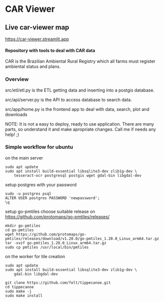 # CAR Viewer

## Live car-viewer map
https://car-viewer.streamlit.app


#### Repository with tools to deal with CAR data

CAR is the Brazilian Ambiental Rural Registry which all farms must
register ambiental status and plans.

### Overview
src/etl/etl.py is the ETL getting data and inserting into a postgis database.

src/api/server.py is the API to access database to search data.

src/app/home.py is the frontend app to deal with data, search, plot and downloads


NOTE: It is not a easy to deploy, ready to use application.
There are many parts, so understand it and make apropriate changes.
Call me if needs any help! ;)

### Simple workflow for ubuntu

on the main server
```
sudo apt update
sudo apt install build-essential libsqlite3-dev zlib1g-dev \
    tesseract-ocr postgresql postgis wget gdal-bin libgdal-dev
```

setup postgres with your password
```
sudo -u postgres psql
ALTER USER postgres PASSWORD 'newpassword';
\q
```

setup go-pmtiles
choose suitable release on https://github.com/protomaps/go-pmtiles/releases/

```
mkdir go-pmtiles
cd go-pmtiles
wget https://github.com/protomaps/go-pmtiles/releases/download/v1.20.0/go-pmtiles_1.20.0_Linux_arm64.tar.gz
tar -xvzf go-pmtiles_1.20.0_Linux_arm64.tar.gz
sudo cp pmtiles /usr/local/bin/pmtiles
```

on the worker for tile creation

```
sudo apt update
sudo apt install build-essential libsqlite3-dev zlib1g-dev \
    gdal-bin libgdal-dev

git clone https://github.com/felt/tippecanoe.git
cd tippecanoe
sudo make -j
sudo make install
```
